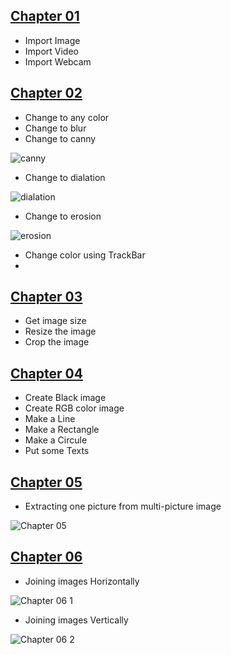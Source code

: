 ## [ Chapter 01](https://github.com/denuwan-yasodhana/computer_vision/blob/main/OpenCV/1.%20Read%20image%2C%20video%2C%20webcam.py)

- Import Image
- Import Video
- Import Webcam

## [ Chapter 02](https://github.com/denuwan-yasodhana/computer_vision/blob/main/OpenCV/Chapter%2002.py)

- Change to any color
- Change to blur
- Change to canny

![canny](https://user-images.githubusercontent.com/110303643/185772852-96a7e64e-d49b-45f3-b244-f14fe256b28f.jpg)

- Change to dialation

![dialation](https://user-images.githubusercontent.com/110303643/185773134-7c07838d-baee-42a8-bbfe-f2435e50b604.jpg)

- Change to erosion

![erosion](https://user-images.githubusercontent.com/110303643/185773212-d09897f2-311d-4658-8dfd-fa1917051118.png)

- Change color using TrackBar
- 

## [ Chapter 03](https://github.com/denuwan-yasodhana/computer_vision/blob/main/OpenCV/Chapter%2003.py)

- Get image size
- Resize the image
- Crop the image

## [ Chapter 04](https://github.com/denuwan-yasodhana/computer_vision/blob/main/OpenCV/Chapter%2004.py)

- Create Black image
- Create RGB color image
- Make a Line
- Make a Rectangle
- Make a Circule
- Put some Texts

## [ Chapter 05](https://github.com/denuwan-yasodhana/computer_vision/blob/main/OpenCV/Chapter%2005.py)

- Extracting one picture from multi-picture image

![Chapter 05](https://user-images.githubusercontent.com/110303643/194303134-992e7a66-cc48-4b1c-ba37-9bacb0355043.PNG)

## [ Chapter 06](https://github.com/denuwan-yasodhana/computer_vision/blob/main/OpenCV/Chapter%2006.py)

- Joining images Horizontally

![Chapter 06 1](https://user-images.githubusercontent.com/110303643/194308495-0236d368-ddc7-4d8d-b5f3-9a76039140e1.PNG)

- Joining images Vertically

![Chapter 06 2](https://user-images.githubusercontent.com/110303643/194309031-3050d5c4-40b3-47a1-b84e-574f6970f132.PNG)







